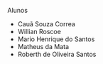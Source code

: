 Alunos
 * Cauã Souza Correa
 * Willian Roscoe
 * Mario Henrique do Santos
 * Matheus da Mata
 * Roberth de Oliveira Santos

